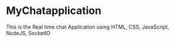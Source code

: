 # MyChatapplication
This is the Real time chat Application using HTML, CSS, JavaScript, NodeJS, SocketIO
